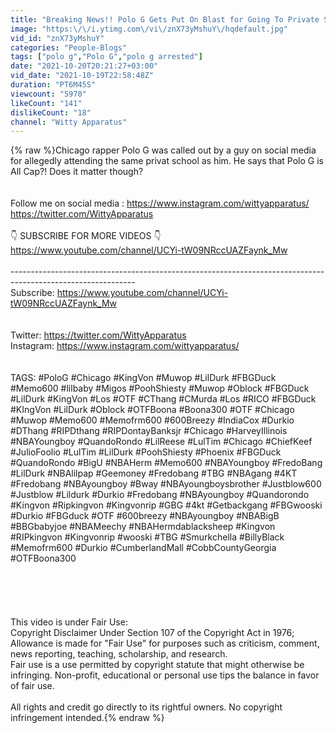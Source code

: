 ```yaml
---
title: "Breaking News!! Polo G Gets Put On Blast for Going To Private School!! Guy  Says He's \"All Cap\"?!!"
image: "https:\/\/i.ytimg.com\/vi\/znX73yMshuY\/hqdefault.jpg"
vid_id: "znX73yMshuY"
categories: "People-Blogs"
tags: ["polo g","Polo G","polo g arrested"]
date: "2021-10-20T20:21:27+03:00"
vid_date: "2021-10-19T22:58:48Z"
duration: "PT6M45S"
viewcount: "5970"
likeCount: "141"
dislikeCount: "18"
channel: "Witty Apparatus"
---
```

{% raw %}Chicago rapper Polo G was called out by a guy on social media for allegedly attending the same privat school as him. He says that Polo G is All Cap?! Does it matter though?<br /><br /><br />Follow me on social media : <a rel="nofollow" target="blank" href="https://www.instagram.com/wittyapparatus/">https://www.instagram.com/wittyapparatus/</a><br /><a rel="nofollow" target="blank" href="https://twitter.com/WittyApparatus">https://twitter.com/WittyApparatus</a><br /><br />👇 SUBSCRIBE FOR MORE VIDEOS 👇<br /><a rel="nofollow" target="blank" href="https://www.youtube.com/channel/UCYi-tW09NRccUAZFaynk_Mw">https://www.youtube.com/channel/UCYi-tW09NRccUAZFaynk_Mw</a><br /><br />-------------------------------------------------------------------------------------------------------------<br />Subscribe: <a rel="nofollow" target="blank" href="https://www.youtube.com/channel/UCYi-tW09NRccUAZFaynk_Mw">https://www.youtube.com/channel/UCYi-tW09NRccUAZFaynk_Mw</a><br /><br /><br />Twitter: <a rel="nofollow" target="blank" href="https://twitter.com/WittyApparatus">https://twitter.com/WittyApparatus</a><br />Instagram:  <a rel="nofollow" target="blank" href="https://www.instagram.com/wittyapparatus/">https://www.instagram.com/wittyapparatus/</a><br /><br /><br />TAGS:  #PoloG #Chicago #KingVon #Muwop  #LilDurk #FBGDuck #Memo600 #lilbaby #Migos #PoohShiesty #Muwop #Oblock #FBGDuck #LilDurk #KingVon #Los #OTF #CThang #CMurda #Los #RICO  #FBGDuck #KIngVon #LilDurk  #Oblock  #OTFBoona #Boona300   #OTF #Chicago #Muwop #Memo600 #Memofrm600 #600Breezy   #IndiaCox #Durkio #DThang #RIPDthang #RIPDontayBanksjr #Chicago #HarveyIllinois #NBAYoungboy #QuandoRondo #LilReese  #LulTim #Chicago #ChiefKeef #JulioFoolio #LulTim #LilDurk #PoohShiesty #Phoenix #FBGDuck #QuandoRondo #BigU #NBAHerm #Memo600 #NBAYoungboy #FredoBang #LilDurk #NBAlilpap #Geemoney #Fredobang #TBG #NBAgang #4KT #Fredobang  #NBAyoungboy  #Bway #NBAyoungboysbrother  #Justblow600  #Justblow   #Lildurk  #Durkio #Fredobang #NBAyoungboy  #Quandorondo  #Kingvon   #Ripkingvon    #Kingvonrip    #GBG  #4kt   #Getbackgang   #FBGwooski   #Durkio   #FBGduck   #OTF  #600breezy   #NBAyoungboy   #NBABigB  #BBGbabyjoe   #NBAMeechy   #NBAHermdablacksheep    #Kingvon   #RIPkingvon   #Kingvonrip #wooski #TBG #Smurkchella  #BillyBlack #Memofrm600 #Durkio #CumberlandMall #CobbCountyGeorgia #OTFBoona300 <br /><br /><br /><br /><br /><br />This video is under Fair Use:<br />Copyright Disclaimer Under Section 107 of the Copyright Act in 1976; Allowance is made for &quot;Fair Use&quot; for purposes such as criticism, comment, news reporting, teaching, scholarship, and research.<br />Fair use is a use permitted by copyright statute that might otherwise be infringing. Non-profit, educational or personal use tips the balance in favor of fair use.<br /><br />All rights and credit go directly to its rightful owners. No copyright infringement intended.{% endraw %}

